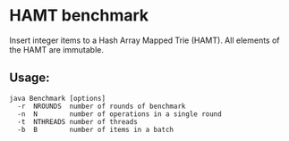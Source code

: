 # HAMT benchmark

Insert integer items to a Hash Array Mapped Trie (HAMT).
All elements of the HAMT are immutable.

## Usage: 
```
java Benchmark [options]
  -r  NROUNDS  number of rounds of benchmark
  -n  N        number of operations in a single round
  -t  NTHREADS number of threads
  -b  B        number of items in a batch
```
